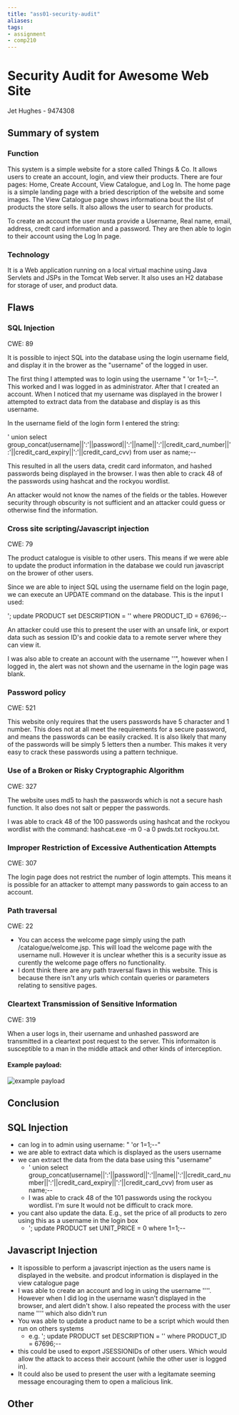 ```yaml
---
title: "ass01-security-audit"
aliases: 
tags: 
- assignment
- comp210
---
```


# Security Audit for Awesome Web Site
Jet Hughes - 9474308

## Summary of system
### Function
This system is a simple website for a store called Things & Co. It allows users to create an account, login, and view their products. There are four pages: Home, Create Account, View Catalogue, and Log In. The home page is a simple landing page with a bried description of the website and some images. The View Catalogue page shows informationa bout the lilst of products the store sells. It also allows the user to search for products.

To create an account the user musta provide a Username, Real name, email, address, credt card information and a password. They are then able to login to their account using the Log In page. 

### Technology
It is a Web application running on a local virtual machine using Java Servlets and JSPs in the Tomcat Web server. It also uses an H2 database for storage of user, and product data. 

## Flaws
### SQL Injection 
CWE: 89

It is possible to inject SQL into the database using the login username field, and display it in the brower as the "username" of the logged in user.

The first thing I attempted was to login using the username " 'or 1=1;--". This worked and I was logged in as administrator.
After that I created an account. When I noticed that my username was displayed in the brower I attempted to extract data from the database and display is as this username. 

In the username field of the login form I entered the string:

' union select group_concat(username||':'||password||':'||name||':'||credit_card_number||':'||credit_card_expiry||':'||credit_card_cvv) from user as name;--

This resulted in all the users data, credit card informaton, and hashed passwords being displayed in the browser. I was then able to crack 48 of the passwords using hashcat and the rockyou wordlist. 

An attacker would not know the names of the fields or the tables. However security through obscurity is not sufficient and an attacker could guess or otherwise find the information.

### Cross site scripting/Javascript injection
CWE: 79

The product catalogue is visible to other users. This means if we were able to update the product information in the database we could run javascript on the brower of other users.

Since we are able to inject SQL using the username field on the login page, we can execute an UPDATE command on the database. This is the input I used:

'; update PRODUCT set DESCRIPTION = '<script>alert("hello")</script>' where PRODUCT_ID = 67696;--

An attacker could use this to present the user with an unsafe link, or export data such as session ID's and cookie data to a remote server where they can view it.

I was also able to create an account with the username ''<script>alert("hello")</script>", however when I logged in, the alert was not shown and the username in the login page was blank. 

### Password policy
CWE: 521

This website only requires that the users passwords have 5 character and 1 number. This does not at all meet the requirements for a secure password, and means the passwords can be easily cracked. It is also likely that many of the passwords will be simply 5 letters then a number. This makes it very easy to crack these passwords using a pattern technique.

### Use of a Broken or Risky Cryptographic Algorithm
CWE: 327

The website uses md5 to hash the passwords which is not a secure hash function. It also does not salt or pepper the passwords.

I was able to crack 48 of the 100 passwords using hashcat and the rockyou wordlist with the command: hashcat.exe -m 0 -a 0 pwds.txt rockyou.txt.

### Improper Restriction of Excessive Authentication Attempts
CWE: 307

The login page does not restrict the number of login attempts. This means it is possible for an attacker to attempt many passwords to gain access to an account.

### Path traversal
CWE: 22
- You can access the welcome page simply using the path /catalogue/welcome.jsp. This will load the welcome page with the username null. However it is unclear whether this is a security issue as curently the welcome page offers no functionality. 
- I dont think there are any path traversal flaws in this website. This is because there isn't any urls which contain queries or parameters relating to sensitive pages. 

### Cleartext Transmission of Sensitive Information
CWE: 319

When a user logs in, their username  and unhashed password are transmitted in a cleartext post request to the server. This informaiton is susceptible to a man in the middle attack and other kinds of interception.

#### Example payload:
![example payload](https://i.imgur.com/9Tn6gx1.png)

## Conclusion




























## SQL Injection
- can log in to admin using username: " 'or 1=1;--"
- we are able to  extract data which is displayed as the users username
- we can extract the data from the data base using this "username"
	- ' union select group_concat(username||':'||password||':'||name||':'||credit_card_number||':'||credit_card_expiry||':'||credit_card_cvv) from user as name;--
	- I was able to crack 48 of the 101 passwords using the rockyou wordlist. I'm sure It would not be difficult to crack more.
- you cant also update the data. E.g., set the price of all products to zero using this as a username in the login box
	- '; update PRODUCT set UNIT_PRICE = 0 where 1=1;--

## Javascript Injection
- It ispossible to perform a javascript injection as the users name is displayed in the website. and prodcut information is displayed in the view catalogue page
- I was able to create an account and log in using the username ''<script>alert("hello")</script>''. However when I did log in the username wasn't displayed in the browser, and alert didn't show. I also repeated the process with the user name ''<script>console.log("hello")</script>'' which also didn't run
- You was able to update a product name to be a script which would then run on others systems
	- e.g. '; update PRODUCT set DESCRIPTION = '<script>alert("hello")</script>' where PRODUCT_ID = 67696;--
- this could be used to export JSESSIONIDs of other users. Which would allow the attack to access their account (while the other user is logged in).
- It could also be used to present the user with a legitamate seeming message encouraging them to open a malicious link.

## Other
